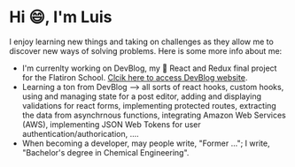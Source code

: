 # Hi :smile:, I'm Luis

I enjoy learning new things and taking on challenges as they allow me to discover new ways of solving problems. Here is some more info about me:
* I'm currenlty working on DevBlog, my :rocket: React and Redux final project for the Flatiron School. [Clcik here to access DevBlog website](https://luisdevblog.netlify.app/). 
* Learning a ton from DevBlog --> all sorts of react hooks, custom hooks, using and managing state for a post editor, adding and displaying validations for react forms, implementing protected routes, extracting the data from asynchrnous functions, integrating Amazon Web Services (AWS), implementing JSON Web Tokens for user authentication/authorication, ....
* When becoming a developer, may people write, "Former ..."; I write, "Bachelor's degree in Chemical Engineering".

